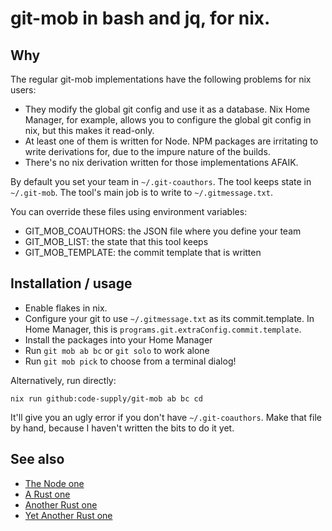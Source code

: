 # git-mob in bash and jq, for nix.

## Why

The regular git-mob implementations have the following problems for nix users:

- They modify the global git config and use it as a database. Nix Home Manager,
  for example, allows you to configure the global git config in nix, but this
  makes it read-only.
- At least one of them is written for Node. NPM packages are irritating to
  write derivations for, due to the impure nature of the builds.
- There's no nix derivation written for those implementations AFAIK.

By default you set your team in `~/.git-coauthors`. The tool keeps state in `~/.git-mob`.
The tool's main job is to write to `~/.gitmessage.txt`.

You can override these files using environment variables:

- GIT_MOB_COAUTHORS: the JSON file where you define your team
- GIT_MOB_LIST: the state that this tool keeps
- GIT_MOB_TEMPLATE: the commit template that is written

## Installation / usage

- Enable flakes in nix.
- Configure your git to use `~/.gitmessage.txt` as its commit.template. In Home
  Manager, this is `programs.git.extraConfig.commit.template`.
- Install the packages into your Home Manager
- Run `git mob ab bc` or `git solo` to work alone
- Run `git mob pick` to choose from a terminal dialog!

Alternatively, run directly:

```
nix run github:code-supply/git-mob ab bc cd
```

It'll give you an ugly error if you don't have `~/.git-coauthors`. Make that file
by hand, because I haven't written the bits to do it yet.

## See also

- [The Node one](https://github.com/rkotze/git-mob)
- [A Rust one](https://github.com/Mubashwer/git-mob)
- [Another Rust one](https://github.com/Frost/git-mob)
- [Yet Another Rust one](https://github.com/jplsek/git-mob-rs)
